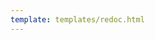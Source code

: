 ```yaml
---
template: templates/redoc.html
---
```


<redoc spec-url="../../../apis/organization-apis/restapis/idp.yaml"></redoc>